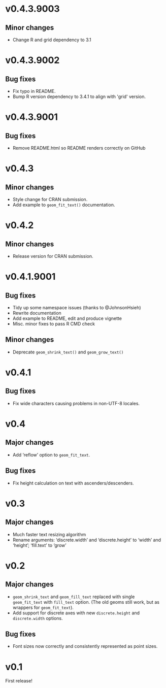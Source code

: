 # v0.4.3.9003

## Minor changes

- Change R and grid dependency to 3.1

# v0.4.3.9002

## Bug fixes

- Fix typo in README.
- Bump R version dependency to 3.4.1 to align with 'grid' version.

# v0.4.3.9001

## Bug fixes

- Remove README.html so README renders correctly on GitHub

# v0.4.3

## Minor changes
- Style change for CRAN submission.
- Add example to `geom_fit_text()` documentation.

# v0.4.2

## Minor changes
- Release version for CRAN submission.

# v0.4.1.9001

## Bug fixes
- Tidy up some namespace issues (thanks to @JohnsonHsieh)
- Rewrite documentation
- Add example to README, edit and produce vignette
- Misc. minor fixes to pass R CMD check

## Minor changes
- Deprecate `geom_shrink_text()` and `geom_grow_text()`

# v0.4.1

## Bug fixes
- Fix wide characters causing problems in non-UTF-8 locales.

# v0.4

## Major changes
- Add ‘reflow’ option to `geom_fit_text`.

## Bug fixes
- Fix height calculation on text with ascenders/descenders.

# v0.3

## Major changes
- Much faster text resizing algorithm
- Rename arguments: ‘discrete.width’ and ‘discrete.height’ to ‘width’ and
  ‘height’; ‘fill.text’ to ‘grow’

# v0.2

## Major changes
- `geom_shrink_text` and `geom_fill_text` replaced with single `geom_fit_text`
  with `fill_text` option. (The old geoms still work, but as wrappers for
  `geom_fit_text`).
- Add support for discrete axes with new `discrete.height` and `discrete.width`
  options.

## Bug fixes
- Font sizes now correctly and consistently represented as point sizes.

# v0.1
First release!
